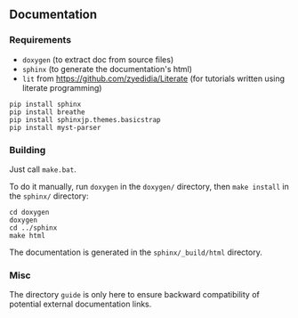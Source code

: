 Documentation
-------------

### Requirements

 - `doxygen` (to extract doc from source files)
 - `sphinx` (to generate the documentation's html)
 - `lit` from https://github.com/zyedidia/Literate (for tutorials written using literate programming)

```
pip install sphinx
pip install breathe
pip install sphinxjp.themes.basicstrap
pip install myst-parser
```

### Building

Just call `make.bat`.

To do it manually, run `doxygen` in the `doxygen/` directory, then `make install` in the `sphinx/` directory:

```
cd doxygen
doxygen
cd ../sphinx
make html
```

The documentation is generated in the `sphinx/_build/html` directory.

### Misc

The directory `guide` is only here to ensure backward compatibility of potential external documentation links.
